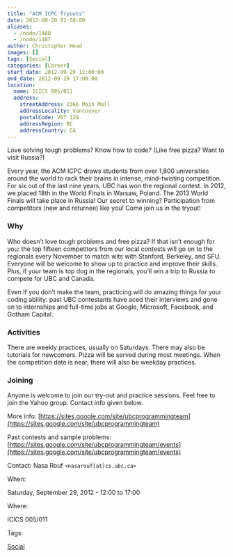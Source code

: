 ```yaml
---
title: "ACM ICPC Tryouts"
date: 2012-09-20 02:58:00
aliases:
  - /node/1488
  - /node/1487
author: Christopher Head
images: []
tags: [Social]
categories: [Career]
start_date: 2012-09-29 12:00:00
end_date: 2012-09-29 17:00:00
location:
  name: ICICS 005/011
  address:
    streetAddress: 2366 Main Mall
    addressLocality: Vancouver
    postalCode: V6T 1Z4
    addressRegion: BC
    addressCountry: CA
---
```


Love solving tough problems? Know how to code? (Like free pizza? Want to visit Russia?)

Every year, the ACM ICPC draws students from over 1,800 universities around the world to rack their brains in intense, mind-twisting competition. For six out of the last nine years, UBC has won the regional contest. In 2012, we placed 18th in the World Finals in Warsaw, Poland. The 2013 World Finals will take place in Russia! Our secret to winning? Participation from competitors (new and returnee) like you! Come join us in the tryout!

### Why

Who doesn’t love tough problems and free pizza? If that isn’t enough for you: the top fifteen competitors from our local contests will go on to the regionals every November to match wits with Stanford, Berkeley, and SFU. Everyone will be welcome to show up to practice and improve their skills. Plus, if your team is top dog in the regionals, you’ll win a trip to Russia to compete for UBC and Canada.

Even if you don’t make the team, practicing will do amazing things for your coding ability: past UBC contestants have aced their interviews and gone on to internships and full-time jobs at Google, Microsoft, Facebook, and Gotham Capital.

### Activities

There are weekly practices, usually on Saturdays. There may also be tutorials for newcomers. Pizza will be served during most meetings. When the competition date is near, there will also be weekday practices.

### Joining

Anyone is welcome to join our try-out and practice sessions. Feel free to join the Yahoo group. Contact info given below.

More info: [https://sites.google.com/site/ubcprogrammingteam](https://sites.google.com/site/ubcprogrammingteam)

Past contests and sample problems: [https://sites.google.com/site/ubcprogrammingteam/events](https://sites.google.com/site/ubcprogrammingteam/events)

Contact: Nasa Rouf `<nasarouf[at]cs.ubc.ca>`

When: 

Saturday, September 29, 2012 - 12:00 to 17:00

Where: 

ICICS 005/011

Tags: 

[Social](/social)
